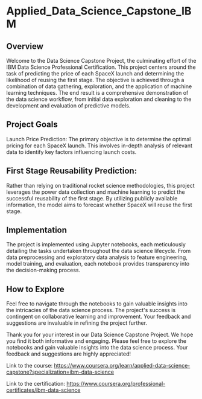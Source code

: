 # Applied_Data_Science_Capstone_IBM

## Overview
Welcome to the Data Science Capstone Project, the culminating effort of the IBM Data Science Professional Certification. This project centers around the task of predicting the price of each SpaceX launch and determining the likelihood of reusing the first stage. The objective is achieved through a combination of data gathering, exploration, and the application of machine learning techniques. The end result is a comprehensive demonstration of the data science workflow, from initial data exploration and cleaning to the development and evaluation of predictive models.

## Project Goals
Launch Price Prediction: The primary objective is to determine the optimal pricing for each SpaceX launch. This involves in-depth analysis of relevant data to identify key factors influencing launch costs.

## First Stage Reusability Prediction: 
Rather than relying on traditional rocket science methodologies, this project leverages the power data collection and machine learning to predict the successful reusability of the first stage. By utilizing publicly available information, the model aims to forecast whether SpaceX will reuse the first stage.

## Implementation
The project is implemented using Jupyter notebooks, each meticulously detailing the tasks undertaken throughout the data science lifecycle. From data preprocessing and exploratory data analysis to feature engineering, model training, and evaluation, each notebook provides transparency into the decision-making process.

## How to Explore
Feel free to navigate through the notebooks to gain valuable insights into the intricacies of the data science process. The project's success is contingent on collaborative learning and improvement. Your feedback and suggestions are invaluable in refining the project further.

Thank you for your interest in our Data Science Capstone Project. We hope you find it both informative and engaging.
Please feel free to explore the notebooks and gain valuable insights into the data science process. Your feedback and suggestions are highly appreciated!

Link to the course: https://www.coursera.org/learn/applied-data-science-capstone?specialization=ibm-data-science


Link to the certification: https://www.coursera.org/professional-certificates/ibm-data-science
